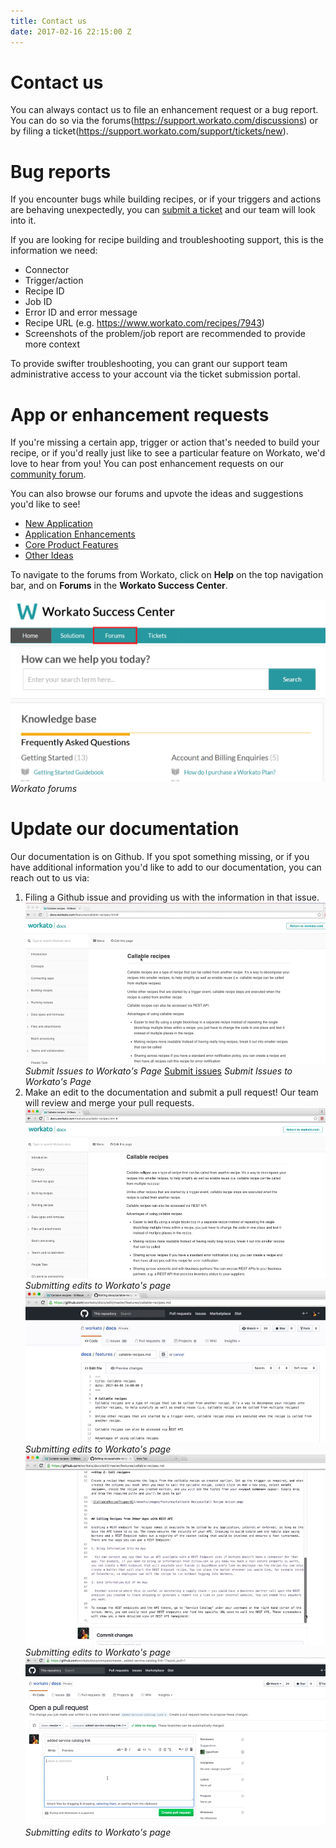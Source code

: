 ```yaml
---
title: Contact us
date: 2017-02-16 22:15:00 Z
---
```


# Contact us
You can always contact us to file an enhancement request or a bug report. You can do so via the forums(https://support.workato.com/discussions) or by filing a ticket(https://support.workato.com/support/tickets/new).

# Bug reports
If you encounter bugs while building recipes, or if your triggers and actions are behaving unexpectedly, you can [submit a ticket](https://support.workato.com/support/tickets/new) and our team will look into it.

If you are looking for recipe building and troubleshooting support, this is the information we need:
- Connector
- Trigger/action
- Recipe ID
- Job ID
- Error ID and error message
- Recipe URL (e.g. https://www.workato.com/recipes/7943)
- Screenshots of the problem/job report are recommended to provide more context

To provide swifter troubleshooting, you can grant our support team administrative access to your account via the ticket submission portal.

# App or enhancement requests
If you're missing a certain app, trigger or action that's needed to build your recipe, or if you'd really just like to see a particular feature on Workato, we'd love to hear from you! You can post enhancement requests on our [community forum](https://support.workato.com/discussions).

You can also browse our forums and upvote the ideas and suggestions you'd like to see!
- [New Application](https://support.workato.com/discussions/forums/1000228696)
- [Application Enhancements](https://support.workato.com/discussions/forums/1000228697)
- [Core Product Features](https://support.workato.com/discussions/forums/1000228698)
- [Other Ideas](https://support.workato.com/discussions/forums/1000228699)

To navigate to the forums from Workato, click on **Help** on the top navigation bar, and on **Forums** in the **Workato Success Center**.

![Forums](/assets/images/contact-us/workato-forum.png)
*Workato forums*

# Update our documentation
Our documentation is on Github. If you spot something missing, or if you have additional information you'd like to add to our documentation, you can reach out to us via:

1) Filing a Github issue and providing us with the information in that issue.
![Submit issues](/assets/images/contact-us/issues-workato.gif)
*Submit Issues to Workato's Page*
[Submit issues](/assets/images/contact-us/issues-workato-2.gif)
*Submit Issues to Workato's Page*
2) Make an edit to the documentation and submit a pull request! Our team will review and merge your pull requests.
![Submit Edits](/assets/images/contact-us/edit-page-1.gif)
*Submitting edits to Workato's page*
![Submit Edits](/assets/images/contact-us/edit-page-2.gif)
*Submitting edits to Workato's page*
![Submit Edits](/assets/images/contact-us/edit-page-3.gif)
*Submitting edits to Workato's page*
![Submit Edits](/assets/images/contact-us/edit-page-4.gif)
*Submitting edits to Workato's page*